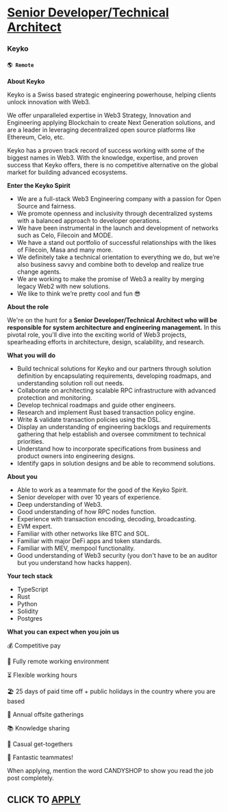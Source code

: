 # [Senior Developer/Technical Architect](https://www.remotewlb.com/apply/senior-developer-technical-architect)  
### Keyko  
#### `🌎 Remote`  

**About Keyko**

Keyko is a Swiss based strategic engineering powerhouse, helping clients unlock innovation with Web3.

We offer unparalleled expertise in Web3 Strategy, Innovation and Engineering applying Blockchain to create Next Generation solutions, and are a leader in leveraging decentralized open source platforms like Ethereum, Celo, etc.

Keyko has a proven track record of success working with some of the biggest names in Web3. With the knowledge, expertise, and proven success that Keyko offers, there is no competitive alternative on the global market for building advanced ecosystems.

  

**Enter the Keyko Spirit**

  * We are a full-stack Web3 Engineering company with a passion for Open Source and fairness. 
  * We promote openness and inclusivity through decentralized systems with a balanced approach to developer operations.
  * We have been instrumental in the launch and development of networks such as Celo, Filecoin and MODE.
  * We have a stand out portfolio of successful relationships with the likes of Filecoin, Masa and many more.
  * We definitely take a technical orientation to everything we do, but we’re also business savvy and combine both to develop and realize true change agents.
  * We are working to make the promise of Web3 a reality by merging legacy Web2 with new solutions.
  * We like to think we’re pretty cool and fun 😎

  

**About the role**

We're on the hunt for a **Senior Developer/Technical Architect who will be responsible for system architecture and engineering management.** In this pivotal role, you'll dive into the exciting world of Web3 projects, spearheading efforts in architecture, design, scalability, and research.

  

**What you will do**

  * Build technical solutions for Keyko and our partners through solution definition by encapsulating requirements, developing roadmaps, and understanding solution roll out needs.
  * Collaborate on architecting scalable RPC infrastructure with advanced protection and monitoring.
  * Develop technical roadmaps and guide other engineers.
  * Research and implement Rust based transaction policy engine.
  * Write & validate transaction policies using the DSL.
  * Display an understanding of engineering backlogs and requirements gathering that help establish and oversee commitment to technical priorities.
  * Understand how to incorporate specifications from business and product owners into engineering designs.
  * Identify gaps in solution designs and be able to recommend solutions.

  

**About you**

  * Able to work as a teammate for the good of the Keyko Spirit.
  * Senior developer with over 10 years of experience. 
  * Deep understanding of Web3. 
  * Good understanding of how RPC nodes function.
  * Experience with transaction encoding, decoding, broadcasting.
  * EVM expert.
  * Familiar with other networks like BTC and SOL.
  * Familiar with major DeFi apps and token standards.
  * Familiar with MEV, mempool functionality.
  * Good understanding of Web3 security (you don't have to be an auditor but you understand how hacks happen).

  

**Your tech stack**

  * TypeScript
  * Rust
  * Python
  * Solidity
  * Postgres

  

**What you can expect when you join us**

💰 Competitive pay

🏡 Fully remote working environment

⏳ Flexible working hours

🏖️ 25 days of paid time off + public holidays in the country where you are based

🎉 Annual offsite gatherings

📚 Knowledge sharing

💪 Casual get-togethers

🚀 Fantastic teammates!

When applying, mention the word CANDYSHOP to show you read the job post completely.  
## CLICK TO [APPLY](https://www.remotewlb.com/apply/senior-developer-technical-architect)

